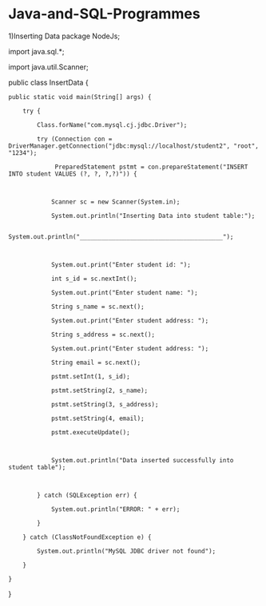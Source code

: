 # Java-and-SQL-Programmes
1)Inserting Data
package NodeJs;

import java.sql.*;

import java.util.Scanner;



public class InsertData {

    public static void main(String[] args) {

        try {

            Class.forName("com.mysql.cj.jdbc.Driver");
                                                                                                                                                                                                                                                                   
            try (Connection con = DriverManager.getConnection("jdbc:mysql://localhost/student2", "root", "1234");

                 PreparedStatement pstmt = con.prepareStatement("INSERT INTO student VALUES (?, ?, ?,?)")) {



                Scanner sc = new Scanner(System.in);

                System.out.println("Inserting Data into student table:");

                System.out.println("________________________________________");



                System.out.print("Enter student id: ");

                int s_id = sc.nextInt();

                System.out.print("Enter student name: ");

                String s_name = sc.next();

                System.out.print("Enter student address: ");

                String s_address = sc.next();

                System.out.print("Enter student address: ");

                String email = sc.next();

                pstmt.setInt(1, s_id);

                pstmt.setString(2, s_name);

                pstmt.setString(3, s_address);

                pstmt.setString(4, email);

                pstmt.executeUpdate();



                System.out.println("Data inserted successfully into student table");



            } catch (SQLException err) {

                System.out.println("ERROR: " + err);

            }

        } catch (ClassNotFoundException e) {

            System.out.println("MySQL JDBC driver not found");

        }

    }

}

